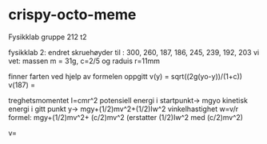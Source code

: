 # crispy-octo-meme
Fysikklab gruppe 212 t2

fysikklab 2:
endret skruehøyder til : 300, 260, 187, 186, 245, 239, 192, 203
vi vet: massen m = 31g, c=2/5 og raduis r=11mm

finner farten ved hjelp av formelen oppgitt v(y) = sqrt((2g(yo-y))/(1+c))
v(187) = 

treghetsmomentet I=cmr^2
potensiell energi i startpunkt-> mgyo
kinetisk energi i gitt punkt y-> mgy+(1/2)mv^2+(1/2)Iw^2
vinkelhastighet w=v/r
formel: mgy+(1/2)mv^2+ (c/2)mv^2   (erstatter (1/2)Iw^2 med (c/2)mv^2)

v=
